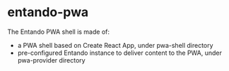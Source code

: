 # entando-pwa
The Entando PWA shell is made of:

* a PWA shell based on Create React App, under pwa-shell directory
* pre-configured Entando instance to deliver content to the PWA, under pwa-provider directory
